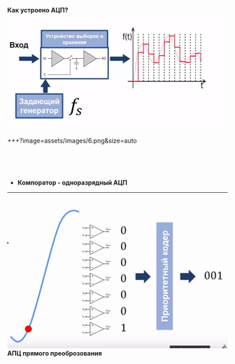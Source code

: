**Как устроено АЦП?** 
![10](assets/images/5.png) 

+++?image=assets/images/6.png&size=auto  

<br><br><br>

- **Компоратор - одноразрядный АЦП**

---
![1111](assets/images/123.gif)
**АПЦ прямого преоброзования**
